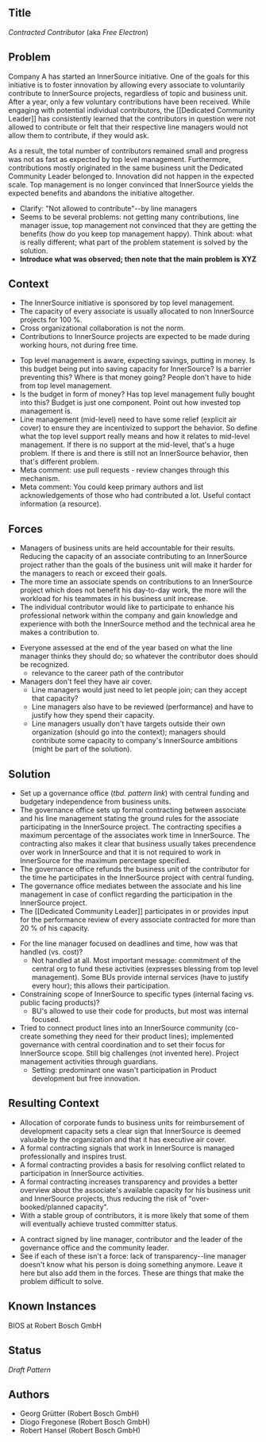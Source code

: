 ## Title

_Contracted Contributor_ (aka _Free Electron_)

## Problem

Company A has started an InnerSource initiative. One of the goals for this
initiative is to foster innovation by allowing every associate to voluntarily
contribute to InnerSource projects, regardless of topic and business unit. 
After a year, only a few voluntary contributions have been received. While
engaging with potential individual contributors, the [[Dedicated Community Leader]]
has consistently learned that the contributors in question were
not allowed to contribute or felt that their respective line managers would
not allow them to contribute, if they would ask.

As a result, the total number of contributors remained small and progress was
not as fast as expected by top level management. Furthermore, contributions
mostly originated in the same business unit the Dedicated Community Leader
belonged to.  Innovation did not happen in the expected scale. Top management
is no longer convinced that InnerSource yields the expected benefits and
abandons the initiative altogether.

* Clarify: "Not allowed to contribute"--by line managers
* Seems to be several problems: not getting many contributions, line manager issue, top management not convinced that they are getting the benefits (how do you keep top management happy). Think about: what is really different; what part of the problem statement is solved by the solution.
* **Introduce what was observed; then note that the main problem is XYZ**

## Context

- The InnerSource initiative is sponsored by top level management.
- The capacity of every associate is usually allocated to non InnerSource
  projects for 100 %.
- Cross organizational collaboration is not the norm.
- Contributions to InnerSource projects are expected to be made during working
  hours, not during free time.

* Top level management is aware, expecting savings, putting in money. Is this budget being put into saving capacity for InnerSource? Is a barrier preventing this? Where is that money going? People don't have to hide from top level management.
* Is the budget in form of money? Has top level management fully bought into this? Budget is just one component. Point out how invested top management is.
* Line management (mid-level) need to have some relief (explicit air cover) to ensure they are incentivized to support the behavior. So define what the top level support really means and how it relates to mid-level management. If there is no support at the mid-level, that's a huge problem. If there is and there is still not an InnerSource behavior, then that's different problem.
* Meta comment: use pull requests - review changes through this mechanism.
* Meta comment: You could keep primary authors and list acknowledgements of those who had contributed a lot. Useful contact information (a resource). 

## Forces

- Managers of business units are held accountable for their results. Reducing
  the capacity of an associate contributing to an InnerSource project rather
  than the goals of the business unit will make it harder for the managers to reach or
  exceed their goals.
- The more time an associate spends on contributions to an InnerSource project
  which does not benefit his day-to-day work, the more will the workload for
  his teammates in his business unit increase.
- The individual contributor would like to participate to enhance his
  professional network within the company and gain knowledge and experience
  with both the InnerSource method and the technical area he makes a
  contribution to.

* Everyone assessed at the end of the year based on what the line manager thinks they should do; so whatever the contributor does should be recognized.
    - relevance to the career path of the contributor
* Managers don't feel they have air cover.
    - Line managers would just need to let people join; can they accept that capacity? 
    - Line managers also have to be reviewed (performance) and have to justify how they spend their capacity. 
    - Line managers usually don't have targets outside their own organization (should go into the context); managers should contribute some capacity to company's InnerSource ambitions (might be part of the solution).
 

## Solution

- Set up a governance office (_tbd. pattern link_) with central funding and budgetary
  independence from business units.
- The governance office sets up formal contracting between associate and his
  line management stating the ground rules for the associate participating in
  the InnerSource project. The contracting specifies a maximum percentage of
  the associates work time in InnerSource. The contracting also makes it clear
  that business usually takes precendence over work in InnerSource and that
  it is not required to work in InnerSource for the maximum percentage
  specified.
- The governance office refunds the business unit of the contributor for the
  time he participates in the InnerSource project with central funding. 
- The governance office mediates between the associate and his line management
  in case of conflict regarding the participation in the InnerSource project.
- The [[Dedicated Community Leader]] participates in or provides 
  input for the performance review of every associate contracted for more than
  20 % of his capacity.

* For the line manager focused on deadlines and time, how was that handled (vs. cost)?
    - Not handled at all. Most important message: commitment of the central org to fund these activities (expresses blessing from top level management). Some BUs provide internal services (have to justify every hour); this allows their participation.
* Constraining scope of InnerSource to specific types (internal facing vs. public facing products)?
    - BU's allowed to use their code for products, but most was internal focused.
* Tried to connect product lines into an InnerSource community (co-create something they need for their product lines); implemented governance with central coordination and to set their focus for InnerSource scope. Still big challenges (not invented here). Project management activities through guardians.
     - Setting: predominant one wasn't participation in Product development but free innovation.

## Resulting Context

- Allocation of corporate funds to business units for reimbursement of 
  development capacity sets a clear sign that InnerSource is deemed valuable
  by the organization and that it has executive air cover.
- A formal contracting signals that work in InnerSource is managed 
  professionally and inspires trust.
- A formal contracting provides a basis for resolving conflict related to
  participation in InnerSource activities.
- A formal contracting increases transparency and provides a better overview
  about the associate's available capacity for his business unit and
  InnerSource projects, thus reducing the risk of "over-booked/planned
  capacity".
- With a stable group of contributors, it is more likely that some of them will
  eventually achieve trusted committer status.

* A contract signed by line manager, contributor and the leader of the governance office and the community leader.
* See if each of these isn't a force: lack of transparency--line manager doesn't know what his person is doing something anymore. Leave it here but also add them in the forces. These are things that make the problem difficult to solve.

## Known Instances

BIOS at Robert Bosch GmbH

## Status

_Draft Pattern_

## Authors

- Georg Grütter (Robert Bosch GmbH)
- Diogo Fregonese (Robert Bosch GmbH)
- Robert Hansel (Robert Bosch GmbH)
